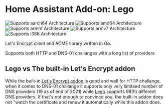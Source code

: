 # Home Assistant Add-on: Lego

![Supports aarch64 Architecture][aarch64-shield]
![Supports amd64 Architecture][amd64-shield]
![Supports armhf Architecture][armhf-shield]
![Supports armv7 Architecture][armv7-shield]
![Supports i386 Architecture][i386-shield]

[aarch64-shield]: https://img.shields.io/badge/aarch64-yes-green.svg
[amd64-shield]: https://img.shields.io/badge/amd64-yes-green.svg
[armhf-shield]: https://img.shields.io/badge/armhf-yes-green.svg
[armv7-shield]: https://img.shields.io/badge/armv7-yes-green.svg
[i386-shield]: https://img.shields.io/badge/i386-yes-green.svg

Let's Encrypt client and ACME library written in Go.

Supports both HTTP and DNS-01 challanges with a long list of providers

## Lego vs The built-in Let's Encrypt addon

While the built-in [Let's Encrypt addon](https://github.com/home-assistant/addons/tree/master/letsencrypt) is good and well for HTTP challange, when it comes to DNS-01 challange it supports only very limitaed number of DNS providers (19 as of end of 2021) while [Lego](https://github.com/go-acme/lego) supports 98(!!) different DNS providers. If that's not enough to convince you, the built-in addon does not "watch the certificate and renew it automatically while this addon does.